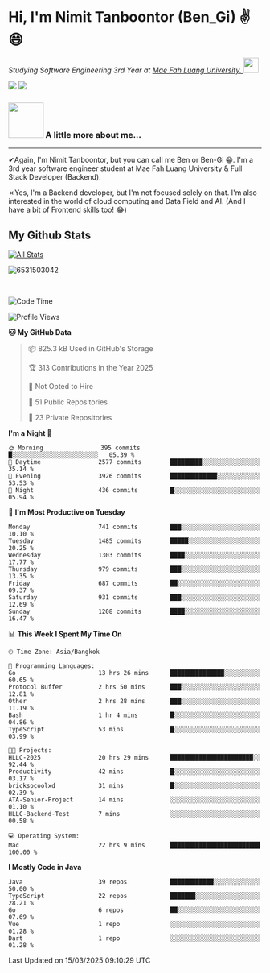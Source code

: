 # Hi, I'm Nimit Tanboontor (Ben_Gi) ✌😄
<p><em>Studying Software Engineering 3rd Year at <a href="https://en.mfu.ac.th/home.html"> Mae Fah Luang University.
</a><img src="https://media.giphy.com/media/WUlplcMpOCEmTGBtBW/giphy.gif" width="30"> </em></p>


[![](https://img.shields.io/badge/linkedin-%230077B5.svg?style=for-the-badge&logo=linkedin)]([https://www.linkedin.com/in/thanaphoom-babparn/](https://www.linkedin.com/in/nimit-tanbooutor-798139246/))
[![](https://img.shields.io/badge/Medium-12100E?style=for-the-badge&logo=medium&logoColor=white)](https://medium.com/@nimittanbooutor)

### <img src="https://media.giphy.com/media/VgCDAzcKvsR6OM0uWg/giphy.gif" width="70"> A little more about me...  

<hr> <!-- Horizontal line -->

&#10004;Again, I'm Nimit Tanboontor, but you can call me Ben or Ben-Gi 😁. I'm a 3rd year software engineer student at Mae Fah Luang University & Full Stack Developer (Backend).

&#10007;Yes, I'm a Backend developer, but I'm not focused solely on that. I'm also interested in the world of cloud computing and Data Field and AI. (And I have a bit of Frontend skills too! 😂)


## My Github Stats

[![All Stats](https://github-readme-stats.vercel.app/api?username=6531503042&show_icons=true&theme=algolia)](https://github.com/6531503042)

<p><img align="center" src="https://github-readme-streak-stats.herokuapp.com/?user=6531503042&" alt="6531503042" /></p>

<br />


<!--START_SECTION:waka-->
![Code Time](http://img.shields.io/badge/Code%20Time-372%20hrs%2017%20mins-blue)

![Profile Views](http://img.shields.io/badge/Profile%20Views-11-blue)

**🐱 My GitHub Data** 

> 📦 825.3 kB Used in GitHub's Storage 
 > 
> 🏆 313 Contributions in the Year 2025
 > 
> 🚫 Not Opted to Hire
 > 
> 📜 51 Public Repositories 
 > 
> 🔑 23 Private Repositories 
 > 
**I'm a Night 🦉** 

```text
🌞 Morning                395 commits         █░░░░░░░░░░░░░░░░░░░░░░░░   05.39 % 
🌆 Daytime                2577 commits        █████████░░░░░░░░░░░░░░░░   35.14 % 
🌃 Evening                3926 commits        █████████████░░░░░░░░░░░░   53.53 % 
🌙 Night                  436 commits         █░░░░░░░░░░░░░░░░░░░░░░░░   05.94 % 
```
📅 **I'm Most Productive on Tuesday** 

```text
Monday                   741 commits         ███░░░░░░░░░░░░░░░░░░░░░░   10.10 % 
Tuesday                  1485 commits        █████░░░░░░░░░░░░░░░░░░░░   20.25 % 
Wednesday                1303 commits        ████░░░░░░░░░░░░░░░░░░░░░   17.77 % 
Thursday                 979 commits         ███░░░░░░░░░░░░░░░░░░░░░░   13.35 % 
Friday                   687 commits         ██░░░░░░░░░░░░░░░░░░░░░░░   09.37 % 
Saturday                 931 commits         ███░░░░░░░░░░░░░░░░░░░░░░   12.69 % 
Sunday                   1208 commits        ████░░░░░░░░░░░░░░░░░░░░░   16.47 % 
```


📊 **This Week I Spent My Time On** 

```text
🕑︎ Time Zone: Asia/Bangkok

💬 Programming Languages: 
Go                       13 hrs 26 mins      ███████████████░░░░░░░░░░   60.65 % 
Protocol Buffer          2 hrs 50 mins       ███░░░░░░░░░░░░░░░░░░░░░░   12.81 % 
Other                    2 hrs 28 mins       ███░░░░░░░░░░░░░░░░░░░░░░   11.19 % 
Bash                     1 hr 4 mins         █░░░░░░░░░░░░░░░░░░░░░░░░   04.86 % 
TypeScript               53 mins             █░░░░░░░░░░░░░░░░░░░░░░░░   03.99 % 

🐱‍💻 Projects: 
HLLC-2025                20 hrs 29 mins      ███████████████████████░░   92.44 % 
Productivity             42 mins             █░░░░░░░░░░░░░░░░░░░░░░░░   03.17 % 
bricksocoolxd            31 mins             █░░░░░░░░░░░░░░░░░░░░░░░░   02.39 % 
ATA-Senior-Project       14 mins             ░░░░░░░░░░░░░░░░░░░░░░░░░   01.10 % 
HLLC-Backend-Test        7 mins              ░░░░░░░░░░░░░░░░░░░░░░░░░   00.58 % 

💻 Operating System: 
Mac                      22 hrs 9 mins       █████████████████████████   100.00 % 
```

**I Mostly Code in Java** 

```text
Java                     39 repos            ████████████░░░░░░░░░░░░░   50.00 % 
TypeScript               22 repos            ███████░░░░░░░░░░░░░░░░░░   28.21 % 
Go                       6 repos             ██░░░░░░░░░░░░░░░░░░░░░░░   07.69 % 
Vue                      1 repo              ░░░░░░░░░░░░░░░░░░░░░░░░░   01.28 % 
Dart                     1 repo              ░░░░░░░░░░░░░░░░░░░░░░░░░   01.28 % 
```




 Last Updated on 15/03/2025 09:10:29 UTC
<!--END_SECTION:waka-->
